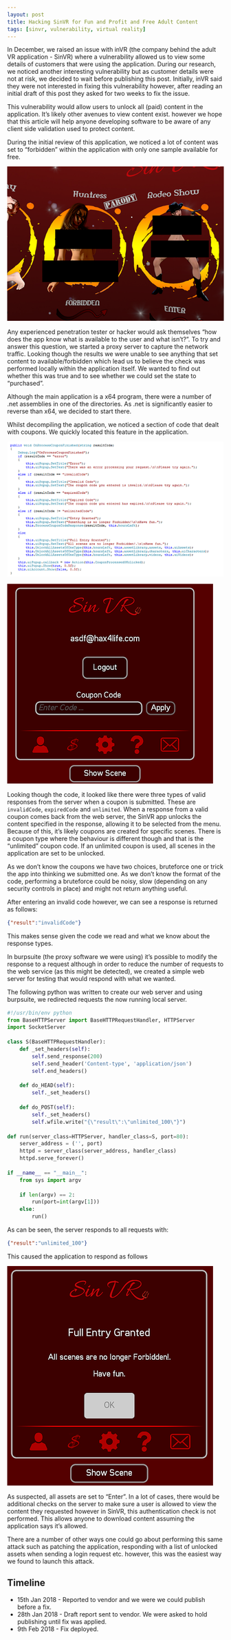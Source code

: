 ```yaml
---
layout: post
title: Hacking SinVR for Fun and Profit and Free Adult Content
tags: [sinvr, vulnerability, virtual reality]
---
```

In December, we raised an issue with inVR (the company behind the adult VR application - SinVR) where a vulnerability allowed us to view some details of customers that were using the application. During our research, we noticed another interesting vulnerability but as customer details were not at risk, we decided to wait before publishing this post. Initially, inVR said they were not interested in fixing this vulnerability however, after reading an initial draft of this post they asked for two weeks to fix the issue.

This vulnerability would allow users to unlock all (paid) content in the application. It’s likely other avenues to view content exist. however we hope that this article will help anyone developing software to be aware of any client side validation used to protect content.

During the initial review of this application, we noticed a lot of content was set to “forbidden” within the application with only one sample available for free.

![](/assets/img/2018-02-22-hacking-sinvr-for-fun-and-profit-and-free-adult-content/1.png)

Any experienced penetration tester or hacker would ask themselves “how does the app know what is available to the user and what isn’t?”. To try and answer this question, we started a proxy server to capture the network traffic. Looking though the results we were unable to see anything that set content to available/forbidden which lead us to believe the check was performed locally within the application itself. We wanted to find out whether this was true and to see whether we could set the state to “purchased”.

Although the main application is a x64 program, there were a number of .net assemblies in one of the directories. As .net is significantly easier to reverse than x64, we decided to start there.

Whilst decompiling the application, we noticed a section of code that dealt with coupons. We quickly located this feature in the application.

![](/assets/img/2018-02-22-hacking-sinvr-for-fun-and-profit-and-free-adult-content/2.png)

![](/assets/img/2018-02-22-hacking-sinvr-for-fun-and-profit-and-free-adult-content/3.png)

Looking though the code, it looked like there were three types of valid responses from the server when a coupon is submitted. These are `invalidCode`, `expiredCode` and `unlimited`. When a response from a valid coupon comes back from the web server, the SinVR app unlocks the content specified in the response, allowing it to be selected from the menu. Because of this, it’s likely coupons are created for specific scenes. There is a coupon type where the behaviour is different though and that is the “unlimited” coupon code. If an unlimited coupon is used, all scenes in the application are set to be unlocked.

As we don’t know the coupons we have two choices, bruteforce one or trick the app into thinking we submitted one. As we don’t know the format of the code, performing a bruteforce could be noisy, slow (depending on any security controls in place) and might not return anything useful.

After entering an invalid code however, we can see a response is returned as follows:

```json
{"result":"invalidCode"}
```

This makes sense given the code we read and what we know about the response types.

In burpsuite (the proxy software we were using) it’s possible to modify the response to a request although in order to reduce the number of requests to the web service (as this might be detected), we created a simple web server for testing that would respond with what we wanted.

The following python was written to create our web server and using burpsuite, we redirected requests the now running local server.

```python
#!/usr/bin/env python
from BaseHTTPServer import BaseHTTPRequestHandler, HTTPServer
import SocketServer

class S(BaseHTTPRequestHandler):
    def _set_headers(self):
        self.send_response(200)
        self.send_header('Content-type', 'application/json')
        self.end_headers()

    def do_HEAD(self):
        self._set_headers()

    def do_POST(self):
        self._set_headers()
        self.wfile.write("{\"result\":\"unlimited_100\"}")

def run(server_class=HTTPServer, handler_class=S, port=80):
    server_address = ('', port)
    httpd = server_class(server_address, handler_class)
    httpd.serve_forever()

if __name__ == "__main__":
    from sys import argv

    if len(argv) == 2:
        run(port=int(argv[1]))
    else:
        run()
```

As can be seen, the server responds to all requests with:

```json
{"result":"unlimited_100"}
```

This caused the application to respond as follows

![](/assets/img/2018-02-22-hacking-sinvr-for-fun-and-profit-and-free-adult-content/4.png)

As suspected, all assets are set to “Enter”. In a lot of cases, there would be additional checks on the server to make sure a user is allowed to view the content they requested however in SinVR, this authentication check is not performed. This allows anyone to download content assuming the application says it’s allowed.

There are a number of other ways one could go about performing this same attack such as patching the application, responding with a list of unlocked assets when sending a login request etc. however, this was the easiest way we found to launch this attack.

## Timeline
* 15th Jan 2018 - Reported to vendor and we were we could publish before a fix.
* 28th Jan 2018 - Draft report sent to vendor. We were asked to hold publishing until fix was applied.
* 9th Feb 2018 - Fix deployed.
